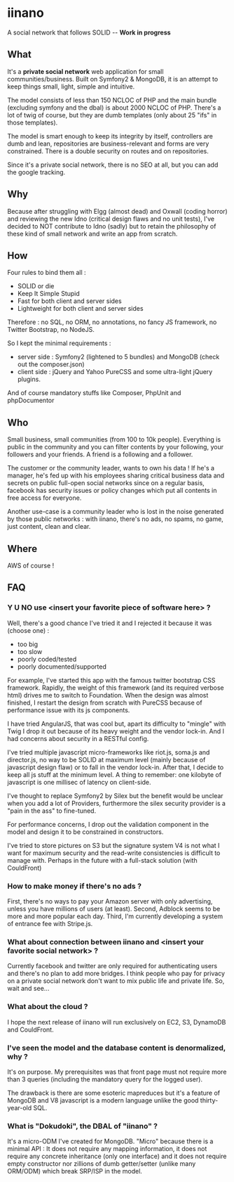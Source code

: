 # iinano
A social network that follows SOLID -- **Work in progress**

## What
It's a **private social network** web application for small communities/business.
Built on Symfony2 & MongoDB, it is an attempt to keep things small, light, simple
and intuitive.

The model consists of less than 150 NCLOC of PHP and the main bundle (excluding symfony and
the dbal) is about 2000 NCLOC of PHP. There's a lot of twig of course, but they are
dumb templates (only about 25 "ifs" in those templates).

The model is smart enough to keep its integrity by itself, controllers are dumb
and lean, repositories are business-relevant and forms are very constrained.
There is a double security on routes and on repositories.

Since it's a private social network, there is no SEO at all, but you can add
the google tracking.

## Why
Because after struggling with Elgg (almost dead) and Oxwall (coding horror) and
reviewing the new Idno (critical design flaws and no unit tests),
I've decided to NOT contribute to Idno (sadly) but to retain the philosophy of these
kind of small network and write an app from scratch.

## How
Four rules to bind them all :

* SOLID or die
* Keep It Simple Stupid
* Fast for both client and server sides
* Lightweight for both client and server sides

Therefore : no SQL, no ORM, no annotations, no fancy JS framework, no Twitter Bootstrap,
no NodeJS.

So I kept the minimal requirements :

* server side : Symfony2 (lightened to 5 bundles) and MongoDB (check out the composer.json)
* client side : jQuery and Yahoo PureCSS and some ultra-light jQuery plugins.

And of course mandatory stuffs like Composer, PhpUnit and phpDocumentor

## Who
Small business, small communities (from 100 to 10k people).
Everything is public in the community and you can filter contents by your following,
your followers and your friends. A friend is a following and a follower.

The customer or the community leader, wants to own his data ! If he's a manager, he's fed up
with his employees sharing critical business data and secrets
on public full-open social networks since on a regular basis, facebook
has security issues or policy changes which put all contents in free access
for everyone.

Another use-case is a community leader who is lost in the noise generated
by those public networks : with iinano, there's no ads, no spams, no game, just
content, clean and clear.

## Where
AWS of course !

## FAQ

### Y U NO use &lt;insert your favorite piece of software here&gt; ?
Well, there's a good chance I've tried it and I rejected it because it was (choose one) :

* too big
* too slow
* poorly coded/tested
* poorly documented/supported

For example, I've started this app with the famous twitter bootstrap CSS framework.
Rapidly, the weight of this framework (and its required verbose html) drives me
to switch to Foundation. When the design was almost finished, I restart the design
from scratch with PureCSS because of performance issue with its js components.

I have tried AngularJS, that was cool but, apart its difficulty to "mingle" with Twig
I drop it out because of its heavy weight and the vendor lock-in. And I had concerns about
security in a RESTful config.

I've tried multiple javascript micro-frameworks like riot.js, soma.js and
director.js, no way to be SOLID at maximum level (mainly because of javascript
design flaw) or to fall in the vendor lock-in. After that, I decide to keep
all js stuff at the minimum level. A thing to remember:  one kilobyte of javascript
is one millisec of latency on client-side.

I've thought to replace Symfony2 by Silex but the benefit would be unclear when
you add a lot of Providers, furthermore the silex security provider is a
"pain in the ass" to fine-tuned.

For performance concerns, I drop out the validation component in the model and
design it to be constrained in constructors.

I've tried to store pictures on S3 but the signature system V4 is not what
I want for maximum security and the read-write consistencies is difficult to
manage with. Perhaps in the future with a full-stack solution (with CouldFront)

### How to make money if there's no ads ?

First, there's no ways to pay your Amazon server with only advertising,
unless you have millions of users (at least). Second, Adblock seems to be
more and more popular each day. Third, I'm currently developing a system of entrance
fee with Stripe.js.

### What about connection between iinano and &lt;insert your favorite social network&gt; ?

Currently facebook and twitter are only required for authenticating users
and there's no plan to add more bridges. I think people who pay for privacy on
a private social network don't want to mix public life and private life. So,
wait and see...

### What about the cloud ?

I hope the next release of iinano will run exclusively on EC2, S3, DynamoDB
and CouldFront.

### I've seen the model and the database content is denormalized, why ?

It's on purpose. My prerequisites was that front page must not require more
than 3 queries (including the mandatory query for the logged user).

The drawback is there are some esoteric mapreduces
but it's a feature of MongoDB and V8 javascript is a modern language
unlike the good thirty-year-old SQL.

### What is "Dokudoki", the DBAL of "iinano" ?

It's a micro-ODM I've created for MongoDB. "Micro" because there is a minimal API :
It does not require any mapping information, it does not require
any concrete inheritance (only one interface)
and it does not require empty constructor nor zillions of dumb getter/setter
(unlike many ORM/ODM) which break SRP/ISP in the model.
